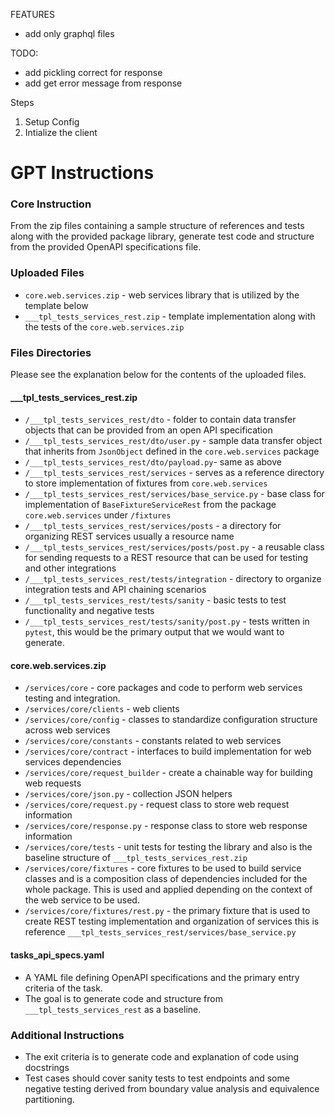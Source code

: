 FEATURES
- add only graphql files

TODO:

- add pickling correct for response
- add get error message from response


Steps
1. Setup Config
2. Intialize the client


# GPT Instructions
### Core Instruction
From the zip files containing a sample structure of references and tests along with the provided package library, generate test code and structure from the provided OpenAPI specifications file.

### Uploaded Files
- `core.web.services.zip` - web services library that is utilized by the template below
- `___tpl_tests_services_rest.zip` - template implementation along with the tests of the `core.web.services.zip`

### Files Directories
Please see the explanation below for the contents of the uploaded files.

#### ___tpl_tests_services_rest.zip
- `/___tpl_tests_services_rest/dto` - folder to contain data transfer objects that can be provided from an open API specification
- `/___tpl_tests_services_rest/dto/user.py` - sample data transfer object that inherits from `JsonObject` defined in the `core.web.services` package
- `/___tpl_tests_services_rest/dto/payload.py`- same as above
- `/___tpl_tests_services_rest/services` - serves as a reference directory to store implementation of fixtures from `core.web.services`
- `/___tpl_tests_services_rest/services/base_service.py` - base class for implementation of `BaseFixtureServiceRest` from the package `core.web.services` under `/fixtures`
- `/___tpl_tests_services_rest/services/posts` - a directory for organizing REST services usually a resource name
- `/___tpl_tests_services_rest/services/posts/post.py` - a reusable class for sending requests to a REST resource that can be used for testing and other integrations
- `/___tpl_tests_services_rest/tests/integration` - directory to organize integration tests and API chaining scenarios
- `/___tpl_tests_services_rest/tests/sanity` - basic tests to test functionality and negative tests
- `/___tpl_tests_services_rest/tests/sanity/post.py` - tests written in `pytest`, this would be the primary output that we would want to generate.

#### core.web.services.zip
- `/services/core` - core packages and code to perform web services testing and integration.
- `/services/core/clients` - web clients
- `/services/core/config` - classes to standardize configuration structure across web services
- `/services/core/constants` - constants related to web services
- `/services/core/contract` - interfaces to build implementation for web services dependencies
- `/services/core/request_builder` - create a chainable way for building web requests
- `/services/core/json.py` - collection JSON helpers
- `/services/core/request.py` - request class to store web request information
- `/services/core/response.py` - response class to store web response information
- `/services/core/tests` - unit tests for testing the library and also is the baseline structure of `___tpl_tests_services_rest.zip`
- `/services/core/fixtures` - core fixtures to be used to build service classes and is a composition class of dependencies included for the whole package.  This is used and applied depending on the context of the web service to be used.
- `/services/core/fixtures/rest.py` - the primary fixture that is used to create REST testing implementation and organization of services this is reference `___tpl_tests_services_rest/services/base_service.py`

#### tasks_api_specs.yaml
- A YAML file defining OpenAPI specifications and the primary entry criteria of the task.
- The goal is to generate code and structure from `___tpl_tests_services_rest` as a baseline.


 ### Additional Instructions
 - The exit criteria is to generate code and explanation of code using docstrings
 - Test cases should cover sanity tests to test endpoints and some negative testing derived from boundary value analysis and equivalence partitioning.